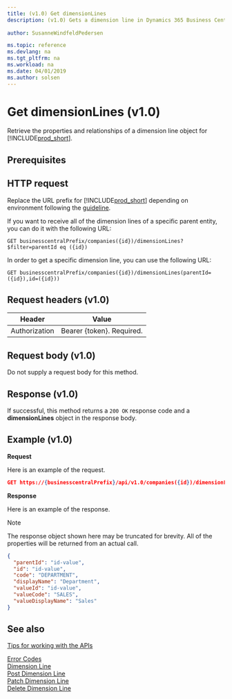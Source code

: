 ```yaml
---
title: (v1.0) Get dimensionLines
description: (v1.0) Gets a dimension line in Dynamics 365 Business Central.
 
author: SusanneWindfeldPedersen

ms.topic: reference
ms.devlang: na
ms.tgt_pltfrm: na
ms.workload: na
ms.date: 04/01/2019
ms.author: solsen
---
```


# Get dimensionLines (v1.0)
Retrieve the properties and relationships of a dimension line object for [!INCLUDE[prod_short](../../../includes/prod_short.md)].

## Prerequisites

## HTTP request
Replace the URL prefix for [!INCLUDE[prod_short](../../../includes/prod_short.md)] depending on environment following the [guideline](../../v1.0/endpoints-apis-for-dynamics.md).

If you want to receive all of the dimension lines of a specific parent entity, you can do it with the following URL:
```
GET businesscentralPrefix/companies({id})/dimensionLines?$filter=parentId eq ({id})
```

In order to get a specific dimension line, you can use the following URL:
```
GET businesscentralPrefix/companies({id})/dimensionLines(parentId=({id}),id=({id}))
```

## Request headers (v1.0)

|Header       |Value                     |
|-------------|--------------------------|
|Authorization|Bearer {token}. Required. |

## Request body (v1.0)
Do not supply a request body for this method.

## Response (v1.0)
If successful, this method returns a ```200 OK``` response code and a **dimensionLines** object in the response body.

## Example (v1.0)

**Request**

Here is an example of the request.
```json
GET https://{businesscentralPrefix}/api/v1.0/companies({id})/dimensionLines(parentId=({id}),id=({id}))
```

**Response**

Here is an example of the response. 

> [!NOTE]  
>   The response object shown here may be truncated for brevity. All of the properties will be returned from an actual call.

```json
{
  "parentId": "id-value",
  "id": "id-value",
  "code": "DEPARTMENT",
  "displayName": "Department",
  "valueId": "id-value",
  "valueCode": "SALES",
  "valueDisplayName": "Sales"
}
```

## See also
[Tips for working with the APIs](../../../developer/devenv-connect-apps-tips.md)  



[Error Codes](../dynamics_error_codes.md)  
[Dimension Line](../resources/dynamics_dimensionline.md)  
[Post Dimension Line](../api/dynamics_create_dimensionline.md)  
[Patch Dimension Line](../api/dynamics_dimensionline_update.md)  
[Delete Dimension Line](../api/dynamics_dimensionline_delete.md)  